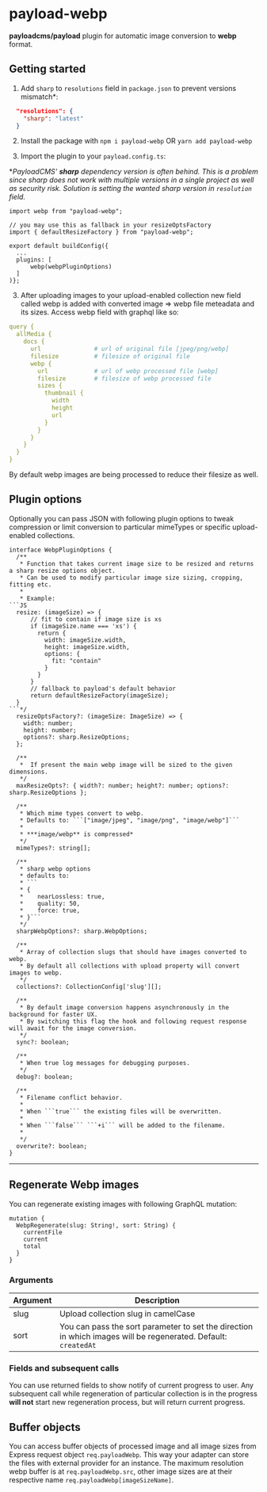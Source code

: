 # payload-webp

**payloadcms/payload** plugin for automatic image conversion to **webp** format.

## Getting started

1. Add `sharp` to `resolutions` field in `package.json` to prevent versions mismatch\*:

```JSON
  "resolutions": {
    "sharp": "latest"
  }
```

2. Install the package with
   `npm i payload-webp` OR `yarn add payload-webp`

3. Import the plugin to your `payload.config.ts`:

\*_PayloadCMS' **sharp** dependency version is often behind. This is a problem since sharp does not work with multiple versions in a single project as well as security risk. Solution is setting the wanted sharp version in `resolution` field._

```JS
import webp from "payload-webp";

// you may use this as fallback in your resizeOptsFactory
import { defaultResizeFactory } from "payload-webp";

export default buildConfig({
  ...
  plugins: [
      webp(webpPluginOptions)
  ]
)};
```

3. After uploading images to your upload-enabled collection new field called webp is added with converted image => webp file meteadata and its sizes.
   Access webp field with graphql like so:

```YAML
query {
  allMedia {
    docs {
      url               # url of original file [jpeg/png/webp]
      filesize          # filesize of original file
      webp {
        url             # url of webp processed file [webp]
        filesize        # filesize of webp processed file
        sizes {
          thumbnail {
            width
            height
            url
          }
        }
      }
    }
  }
}
```

By default webp images are being processed to reduce their filesize as well.

## Plugin options

Optionally you can pass JSON with following plugin options to tweak compression or limit conversion to particular mimeTypes or specific upload-enabled collections.

````JS
interface WebpPluginOptions {
  /**
   * Function that takes current image size to be resized and returns a sharp resize options object.
   * Can be used to modify particular image size sizing, cropping, fitting etc.
   *
   * Example:
```JS
  resize: (imageSize) => {
      // fit to contain if image size is xs
      if (imageSize.name === 'xs') {
        return {
          width: imageSize.width,
          height: imageSize.width,
          options: {
            fit: "contain"
          }
        }
      }
      // fallback to payload's default behavior
      return defaultResizeFactory(imageSize);
  }
```*/
  resizeOptsFactory?: (imageSize: ImageSize) => {
    width: number;
    height: number;
    options?: sharp.ResizeOptions;
  };

  /**
   *  If present the main webp image will be sized to the given dimensions.
   */
  maxResizeOpts?: { width?: number; height?: number; options?: sharp.ResizeOptions };

  /**
   * Which mime types convert to webp.
   * Defaults to: ```["image/jpeg", "image/png", "image/webp"]```
   *
   * ***image/webp** is compressed*
   */
  mimeTypes?: string[];

  /**
   * sharp webp options
   * defaults to:
   * ```
   * {
   *    nearLossless: true,
   *    quality: 50,
   *    force: true,
   * }```
   */
  sharpWebpOptions?: sharp.WebpOptions;

  /**
   * Array of collection slugs that should have images converted to webp.
   * By default all collections with upload property will convert images to webp.
   */
  collections?: CollectionConfig['slug'][];

  /**
   * By default image conversion happens asynchronously in the background for faster UX.
   * By switching this flag the hook and following request response will await for the image conversion.
   */
  sync?: boolean;

  /**
   * When true log messages for debugging purposes.
   */
  debug?: boolean;

  /**
   * Filename conflict behavior.
   *
   * When ```true``` the existing files will be overwritten.
   *
   * When ```false``` ```+i``` will be added to the filename.
   *
   */
  overwrite?: boolean;
}
````

---

## Regenerate Webp images

You can regenerate existing images with following GraphQL mutation:

```JS
mutation {
  WebpRegenerate(slug: String!, sort: String) {
    currentFile
    current
    total
  }
}
```

### Arguments

| Argument | Description                                                                                                    |
| -------- | -------------------------------------------------------------------------------------------------------------- |
| slug     | Upload collection slug in camelCase                                                                            |
| sort     | You can pass the sort parameter to set the direction in which images will be regenerated. Default: `createdAt` |

### Fields and subsequent calls

You can use returned fields to show notify of current progress to user.
Any subsequent call while regeneration of particular collection is in the progress **will not** start new regeneration process, but will return current progress.

## Buffer objects

You can access buffer objects of processed image and all image sizes from Express request object `req.payloadWebp`. This way your adapter can store the files with external provider for an instance.
The maximum resolution webp buffer is at `req.payloadWebp.src`, other image sizes are at their respective name `req.payloadWebp[imageSizeName]`.
